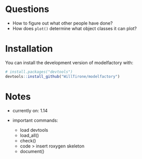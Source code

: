 # Questions 

- How to figure out what other people have done? 
- How does `plot()` determine what object classes it can plot? 

# Installation

You can install the development version of modelfactory with: 
      
``` r
# install.packages("devtools")
devtools::install_github("WillTirone/modelfactory")
```

# Notes 

- currently on: 1.14

- important commands: 
  - load devtools 
  - load_all() 
  - check() 
  - code > insert roxygen skeleton
  - document() 
